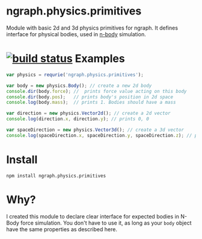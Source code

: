 ngraph.physics.primitives
=========================

Module with basic 2d and 3d physics primitives for ngraph. It defines interface for physical bodies, used in [n-body](https://github.com/anvaka/ngraph.quadtreebh) simulation.

[![build status](https://secure.travis-ci.org/anvaka/ngraph.physics.primitives.png)](http://travis-ci.org/anvaka/ngraph.physics.primitives)
Examples
========

``` js
var physics = requrie('ngraph.physics.primitives');

var body = new physics.Body(); // create a new 2d body
console.dir(body.force); //  prints force value acting on this body
console.dir(body.pos);   // prints body's position in 2d space
console.log(body.mass);  // prints 1. Bodies should have a mass

var direction = new physics.Vector2d(); // create a 2d vector
console.log(direction.x, direction.y); // prints 0, 0

var spaceDirection = new physics.Vector3d(); // create a 3d vector
console.log(spaceDirection.x, spaceDirection.y, spaceDirection.z); // prints 0, 0, 0
```

Install
=======
```
npm install ngraph.physics.primitives
```

Why?
====
I created this module to declare clear interface for expected bodies in N-Body force simulation. You don't have to use it, as long as your `body` object have the same properties as described here.
